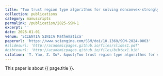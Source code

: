 ```yaml
---
title: "Two trust region type algorithms for solving nonconvex-strongly concave minimax problems (in Chinese)"
collection: publications
category: manuscripts
permalink: /publication/2025-SSM-1
excerpt: ''
date: 2025-01-01
venue: 'SCIENTIA SINICA Mathematica'
paperurl: 'https://www.sciengine.com/SSM/doi/10.1360/SCM-2024-0063'
#slidesurl: 'http://academicpages.github.io/files/slides1.pdf'
#bibtexurl: 'http://academicpages.github.io/files/bibtex1.bib'
citation: 'T. Yao, Z. Xu*. &quot;Two trust region type algorithms for solving nonconvex-strongly concave minimax problems (in Chinese).&quot; <i>Computational Optimization and Applications</i>. 55: 1-18, doi: 10.1360/SCM-2024-0063, 2025.'
---
```

This paper is about {{ page.title }}.
